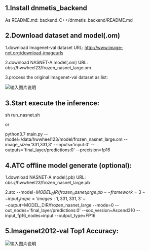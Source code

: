 ## 1.Install dnmetis_backend

As README.md:
backend_C++/dnmetis_backend/README.md

## 2.Download dataset and model(.om)

1.download  Imagenet-val dataset URL: http://www.image-net.org/download-imageurls

2.download  NASNET-A model(.om) URL: obs://hwwheel23/frozen_nasnet_large.om 

3.process the original Imagenet-val dataset as list:

![输入图片说明](https://images.gitee.com/uploads/images/2020/0918/234302_a572d632_5418572.jpeg "无标题.jpg")



## 3.Start execute the inference:

sh run_nasnet.sh

or 

python3.7 main.py --model=/data/hwwheel123/model/frozen_nasnet_large.om --image_size='331,331,3' --inputs='input:0' --outputs='final_layer/predictions:0' --precision=fp16


## 4.ATC offline model generate (optional):

1.download  NASNET-A model(.pb) URL: obs://hwwheel23/frozen_nasnet_large.pb 

2.atc --model=$MODEL_DIR/frozen_nasnet_large.pb --framework=3 --input_shape='images:1,331,331,3' --output=$MODEL_DIR/frozen_nasnet_large --mode=0 --out_nodes='final_layer/predictions:0' --soc_version=Ascend310  --input_fp16_nodes=input --output_type=FP16

## 5.Imagenet2012-val Top1 Accuracy:

![输入图片说明](https://images.gitee.com/uploads/images/2020/0918/235610_5fbc1f27_5418572.png "屏幕截图.png")
